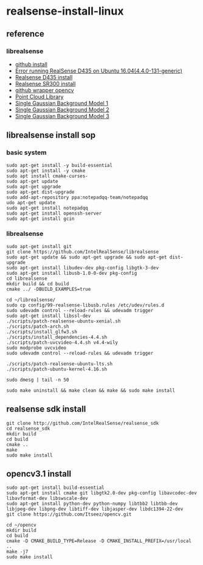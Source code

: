# realsense-install-linux

## reference

### librealsense
- [github install](https://github.com/IntelRealSense/librealsense/blob/master/doc/installation.md)
- [Error running RealSense D435 on Ubuntu 16.04(4.4.0-131-generic)](https://stackoverflow.com/questions/51940928/error-running-realsense-d435-on-ubuntu-16-044-4-0-131-generic)
- [Realsense D435 install](https://blog.csdn.net/u012177641/article/details/80888578)
- [Realsense SR300 install](https://blog.csdn.net/z17816876284/article/details/79159518)
- [github wrapper opencv](https://github.com/IntelRealSense/librealsense/tree/master/wrappers/opencv)
- [Point Cloud Library](http://docs.pointclouds.org/trunk/)
- [Single Gaussian Background Model 1](http://blog.51cto.com/underthehood/484191)
- [Single Gaussian Background Model 2](https://blog.csdn.net/jinshengtao/article/details/26278725)
- [Single Gaussian Background Model 3](https://blog.csdn.net/u014568921/article/details/46685003)

## librealsense install sop

### basic system
```
sudo apt-get install -y build-essential 
sudo apt-get install -y cmake
sudo apt install cmake-curses-
sudo apt-get update
sudo apt-get upgrade 
sudo apt-get dist-upgrade
sudo add-apt-repository ppa:notepadqq-team/notepadqq
udo apt-get update
sudo apt-get install notepadqq
sudo apt-get install openssh-server
sudo apt-get install gcin
```
### librealsense
```
sudo apt-get install git
git clone https://github.com/IntelRealSense/librealsense
sudo apt-get update && sudo apt-get upgrade && sudo apt-get dist-upgrade
sudo apt-get install libudev-dev pkg-config libgtk-3-dev
sudo apt-get install libusb-1.0-0-dev pkg-config
cd librealsense
mkdir build && cd build
cmake ../ -DBUILD_EXAMPLES=true
```
```
cd ~/librealsense/
sudo cp config/99-realsense-libusb.rules /etc/udev/rules.d
sudo udevadm control --reload-rules && udevadm trigger
sudo apt-get install libssl-dev
./scripts/patch-realsense-ubuntu-xenial.sh
./scripts/patch-arch.sh
./scripts/install_glfw3.sh
./scripts/install_dependencies-4.4.sh
./scripts/patch-uvcvideo-4.4.sh v4.4-wily
sudo modprobe uvcvideo
sudo udevadm control --reload-rules && udevadm trigger

./scripts/patch-realsense-ubuntu-lts.sh
./scripts/patch-ubuntu-kernel-4.16.sh
```

```
sudo dmesg | tail -n 50

sudo make uninstall && make clean && make && sudo make install
```
## realsense sdk install

```
git clone http://github.com/IntelRealSense/realsense_sdk
cd realsense_sdk
mkdir build
cd build
cmake ..
make
sudo make install
```

## opencv3.1 install
```
sudo apt-get install build-essential
sudo apt-get install cmake git libgtk2.0-dev pkg-config libavcodec-dev libavformat-dev libswscale-dev
sudo apt-get install python-dev python-numpy libtbb2 libtbb-dev libjpeg-dev libpng-dev libtiff-dev libjasper-dev libdc1394-22-dev
git clone https://github.com/Itseez/opencv.git

cd ~/opencv
mkdir build
cd build
cmake -D CMAKE_BUILD_TYPE=Release -D CMAKE_INSTALL_PREFIX=/usr/local ..
make -j7
sudo make install
```